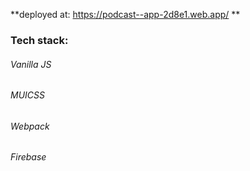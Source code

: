 **deployed at: https://podcast--app-2d8e1.web.app/ **

### Tech stack:

###### Vanilla JS

###### MUICSS

###### Webpack

###### Firebase
